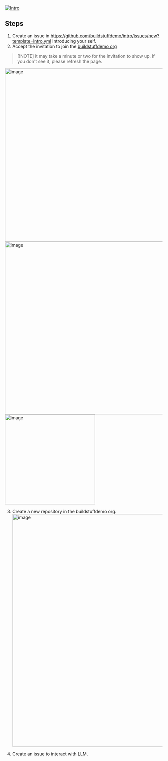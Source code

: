 [![Intro](https://github.com/buildstuffdemo/intro/actions/workflows/intro.yml/badge.svg?event=issues)](https://github.com/buildstuffdemo/intro/actions/workflows/intro.yml)

## Steps
1. Create an issue in https://github.com/buildstuffdemo/intro/issues/new?template=intro.yml Introducing your self.
2. Accept the invitation to join the [buildstuffdemo org](https://github.com/orgs/buildstuffdemo/invitation)
>  [!NOTE]
> it may take a minute or two for the invitation to show up. If you don't see it, please refresh the page.
<img width="553" alt="image" src="https://github.com/buildstuffdemo/intro/assets/29655435/a04005d4-99bd-491f-bbc2-628931064567" href="https://github.com/orgs/buildstuffdemo/invitation">
<img width="551" alt="image" src="https://github.com/buildstuffdemo/intro/assets/10250297/24736d71-c123-4d73-8802-b4c23c1701ef" href="https://github.com/orgs/buildstuffdemo/invitation"><br>
<img width="288" alt="image" src="https://github.com/buildstuffdemo/intro/assets/10250297/7383d2d3-06fa-474b-8ef9-3eae269b2f84" href="https://github.com/orgs/buildstuffdemo/invitation">

3. Create a new repository in the buildstuffdemo org.
   <img width="743" alt="image" src="https://github.com/buildstuffdemo/intro/assets/10250297/585801df-d54b-4c07-95d5-93416e5fcfa8">

5. Create an issue to interact with LLM.

